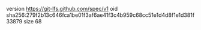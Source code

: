 version https://git-lfs.github.com/spec/v1
oid sha256:279f2b13c646fca1be01f3af6ae41f3c4b959c68cc51e1d4d8f1e1d381f33879
size 68
